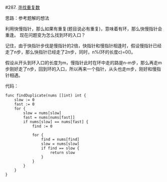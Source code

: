 #287. [寻找重复数](https://leetcode-cn.com/problems/find-the-duplicate-number/)

思路：参考题解的想法

利用快慢指针，那么如果有重复(题目说必有重复)，意味着有环，那么快慢指针会重逢。
现在问题变为怎么找到环的入口？ 

记住，由于快指针步伐是慢指针的2倍，快指针和慢指针相逢时，假设慢指针已经走了n步，那么快指针已经走了2n步，同时，n%(环的长度c)=0()。

假设从开头到环入口的长度为m，慢指针此时在环中走的路是n-m步，那么再走m步刚好走了n步，回到环的入口，所以再来一个指针，从头也走m步，刚好和慢指针相遇。

代码：
	   
	func findDuplicate(nums []int) int {
		slow := 0
		fast := 0
		for {
			slow = nums[slow]
			fast = nums[nums[fast]]
			if nums[slow] == nums[fast] {
				find := 0
	
				for {
					find = nums[find]
					slow = nums[slow]
					if find == slow {
						return slow
					}
				}
			}
		}
	}